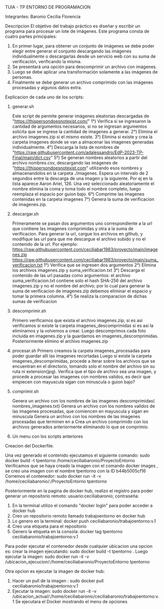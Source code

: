 TUIA - TP ENTORNO DE PROGRAMACION

Integrantes:
Baronio Cecilia Florencia

Descripcion
El objetivo del trabajo práctico es diseñar y escribir un programa para procesar
un lote de imágenes. Este programa consta de cuatro partes principales:
1. En primer lugar, para obtener un conjunto de imágenes se debe poder
elegir entre generar el conjunto descargando las imágenes individualmente o
descargarlas desde un servicio web con su suma de verificación, verificando
la misma.
2. Se presentará una opción para descomprimir un archivo con imágenes.
3. Luego se debe aplicar una transformación solamente a las imágenes de
personas.
4. Finalmente se debe generar un archivo comprimido con las imágenes
procesadas y algunos datos extra.

Explicacion de cada uno de los scripts:

1) generar.sh
   
   Este script de  permite generar imágenes aleatorias descargadas de "https://thispersondoesnotexist.com/"
   1°) Verifica si se ingresaron la cantidad de argumentos necesarios, si no se ingresan argumentos solicita que se ingrese la cantidad de imagenes a generar.
   2°) Elimina el archivo imagenes.zip si el mismo existe.
   3°) Elimina si existe y crea la carpeta imagenes  donde se van a almacenar las imagenes generadas individualmente.
   4°) Descarga la lista de nombres de "https://raw.githubusercontent.com/adalessandro/EdP-2023-TP-Final/main/dict.csv"
   5°) Se generan nombres aleatorios a partir del archivo nombres.csv, descargando las imágenes de "https://thispersondoesnotexist.com" utilizando esos     nombres  y almacenandolos en la carpeta ./imagenes. Espera un intervalo de 2 segundos entre la descarga de una imagen y la siguiente. Por ej en la lista aparece  Aaron Ariel, 126. Una vez seleccionado aleatoriamente el nombre elimina la coma y toma todo el nombre completo, luego reemplaza el espacio por guion bajo.
   6°) Comprime las imagenes contenidas en la carpeta imagenes
   7°) Genera la suma de verificacion de imagenes.zip.
   
 2) descargar.sh
  
    Primeramente se pasan dos argumentos uno correspondiente a la url que contiene las imagenes comprimidas y otra a la suma de verificacion.
    Para generar la url, cargue los archivos en github, y modifique las url para que me descargue el archivo subido y no el contenido de la url. Por ejemplo:
    https://raw.githubusercontent.com/ceciliabar1983/proyecto/main/imagenes.zip         
    https://raw.githubusercontent.com/ceciliabar1983/proyecto/main/suma_verificacion.txt
    1°) Verifica que se ingresen dos argumentos
    2°) Elimina los archivos imagenes.zip y suma_verificacion.txt
    3°) Descarga el contenido de las url pasadas como argumentos: el archivo suma_verificacion.txt contiene solo el hash SHA-256 del archivo imagenes.zip y 
    no el nombre del archivo; por lo cual para generar la suma de verificacion de imagenes.zip debemos eliminar el espacio y tomar la primera columna.
    4°) Se realiza la comparacion de dichas sumas de verificacion
    
3) descomprimir.sh
   
   Primero verificamos que exista el archivo imagenes.zip; si es asi verificamos si existe la carpeta imagenes_descomprimidas si es asi la eliminamos y la 
   volvemos a crear.
   Luego descomprimos cada foto incluida en imagenes.zip y la guardamos en imagenes_descomprimidas.
   Posteriormente elimino el archivo imagenes.zip
   
4) procesar.sh
   Primero creamos la carpeta imagenes_procesadas para poder guardar alli las imagenes recortadas
   Luego si existe la carpeta imagenes_descomprimidas, procede a iterar sobre los archivos que se encuentran en el directorio, tomando solo el nombre del archivo sin su ruta ni extension(jpg).
   Verifica que el tipo de archivo sea una imagen, y  procede a procesar las imagenes con nombres validos, es decir que empiecen con mayuscula sigan con minuscula o guion bajo?
   
5) comprimir.sh
   
   Genera un archivo con los nombres de las imagenes descomprimidas( nombres_imagenes.txt)
   Genera un archivo con los nombres validos de las imagenes procesadas, que comiencen en mayuscula y sigan en minuscula
   Genera un archivo con los nombres de las imagenes procesadas que terminen en a
   Crea un archivo comprimido con los archivos generados anteriormente eliminando lo que se comprimio.
6) Un menu con los scripts anteriores

Creacion del Dockerfile.

Una vez generado el contenido ejecutamos el siguiente comando:
sudo docker build -t tpentorno /home/ceciliabaronio/ProyectoEntorno
Verificamos que se haya creado la imagen con el comando docker images , se creo una imagen con el nombre tpentorno con la ID b44b5005cf16
Corremos el contenedor:
sudo docker run -it -v /home/ceciliabaronio/:/ProyectoEntorno tpentorno

Posteriormente en la pagina de docker hub, realizo el registro para poder generar un repositorio remoto:
usuario:ceciliabaronio; contraseña:
1)   En la terminal utilizo el comando "docker login" para poder acceder a docker hub
2)   Creo un repositorio remoto llamado trabajoentorno en docker hub
3)   Lo genero en la terminal: docker push ceciliabaronio/trabajoentorno:v.1
4)   Creo una etiqueta para el repositorio
5)   Genero la etiqueta en la consola: docker tag tpentorno ceciliabaronio/trabajoentorno:v.1

Para poder ejecutar el contenedor desde cualquier ubicacion una opcion es: 
crear la imagen  ejecutando:  sudo docker build -t tpentorno .
Luego ejecutar la imagen:
sudo docker run -it -v /ubicacion_ejecucion/:/home/ceciliabaronio/ProyectoEntorno tpentorno

Otra opcion es ejecutar la imagen de docker hub:
1) Hacer un pull de la imagen : sudo docker pull ceciliabaronio/trabajoentorno:v.1
2) Ejecutar la imagen: sudo docker run -it -v /ubicacion_actual/:/home/ceciliabaronio/ceciliabaronio/trabajoentorno:v.1
Se ejecutara el Docker mostrando el menu de opciones








   
   
   
   
    
    
    


